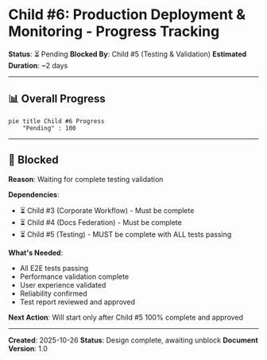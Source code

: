 # Child #6: Production Deployment & Monitoring - Progress Tracking

**Status**: ⏳ Pending
**Blocked By**: Child #5 (Testing & Validation)
**Estimated Duration**: ~2 days

---

## 📊 Overall Progress

```mermaid
pie title Child #6 Progress
    "Pending" : 100
```

---

## 🚧 Blocked

**Reason**: Waiting for complete testing validation

**Dependencies**:
- ⏳ Child #3 (Corporate Workflow) - Must be complete
- ⏳ Child #4 (Docs Federation) - Must be complete
- ⏳ Child #5 (Testing) - MUST be complete with ALL tests passing

**What's Needed**:
- All E2E tests passing
- Performance validation complete
- User experience validated
- Reliability confirmed
- Test report reviewed and approved

**Next Action**: Will start only after Child #5 100% complete and approved

---

**Created**: 2025-10-26
**Status**: Design complete, awaiting unblock
**Document Version**: 1.0
